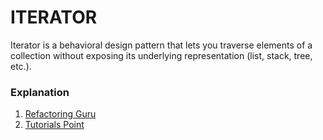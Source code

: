 <h1>ITERATOR</h1>
<p>Iterator is a behavioral design pattern that lets you traverse elements of a collection without exposing its underlying representation (list, stack, tree, etc.).</p>
<h3>Explanation</h3>
<ol>
<li>
<a href="https://refactoring.guru/design-patterns/iterator">Refactoring Guru</a>
</li>
<li>
<a href="https://www.tutorialspoint.com/design_pattern/iterator_pattern.htm">Tutorials Point</a>
</li>
</ol>
